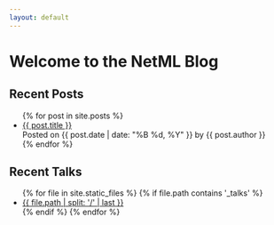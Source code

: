 ```yaml
---
layout: default
---
```


# Welcome to the NetML Blog

## Recent Posts

<ul class="post-list">
  {% for post in site.posts %}
    <li>
      <a href="{{ post.url }}" class="post-link">{{ post.title }}</a>
      <div class="post-meta">Posted on {{ post.date | date: "%B %d, %Y" }} by {{ post.author }}</div>
    </li>
  {% endfor %}
</ul>

## Recent Talks

<ul class="talk-list">
  {% for file in site.static_files %}
    {% if file.path contains '_talks' %}
      <li>
        <a href="{{ file.path }}" download="{{ file.path }}" class="talk-link">{{ file.path | split: '/' | last }}</a>
      </li>
    {% endif %}
  {% endfor %}
</ul>

